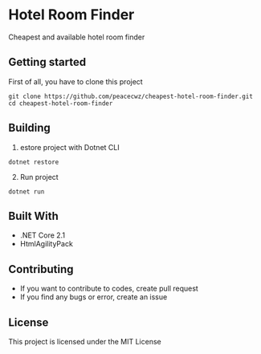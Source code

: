 # Hotel Room Finder

Cheapest and available hotel room finder

## Getting started

First of all, you have to clone this project

```
git clone https://github.com/peacecwz/cheapest-hotel-room-finder.git
cd cheapest-hotel-room-finder
```

## Building

1. estore project with Dotnet CLI

```
dotnet restore
```

2. Run project

```
dotnet run
```

## Built With

* .NET Core 2.1
* HtmlAgilityPack

## Contributing

* If you want to contribute to codes, create pull request
* If you find any bugs or error, create an issue

## License

This project is licensed under the MIT License
